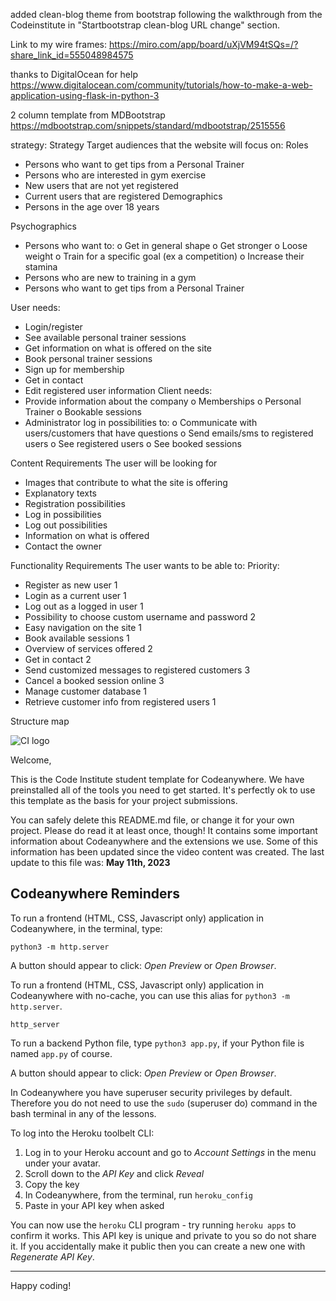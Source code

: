 
added clean-blog theme from bootstrap following the walkthrough from the Codeinstitute in "Startbootstrap clean-blog URL change" section.

Link to my wire frames: 
https://miro.com/app/board/uXjVM94tSQs=/?share_link_id=555048984575

thanks to DigitalOcean for help
https://www.digitalocean.com/community/tutorials/how-to-make-a-web-application-using-flask-in-python-3

2 column template from MDBootstrap
https://mdbootstrap.com/snippets/standard/mdbootstrap/2515556


strategy: 
Strategy
Target audiences that the website will focus on:
Roles 
-	Persons who want to get tips from a Personal Trainer
-	Persons who are interested in gym exercise
-	New users that are not yet registered
-	Current users that are registered 
Demographics
-	Persons in the age over 18 years 

Psychographics
-	Persons who want to:
o	Get in general shape
o	Get stronger
o	Loose weight
o	Train for a specific goal (ex a competition)
o	Increase their stamina
-	Persons who are new to training in a gym
-	Persons who want to get tips from a Personal Trainer


User needs:
-	Login/register
-	See available personal trainer sessions
-	Get information on what is offered on the site
-	Book personal trainer sessions
-	Sign up for membership
-	Get in contact 
-	Edit registered user information
Client needs:
-	Provide information about the company
o	Memberships
o	Personal Trainer
o	Bookable sessions
-	Administrator log in possibilities to:
o	Communicate with users/customers that have questions
o	Send emails/sms to registered users 
o	See registered users
o	See booked sessions

Content Requirements
The user will be looking for
-	Images that contribute to what the site is offering
-	Explanatory texts
-	Registration possibilities
-	Log in possibilities
-	Log out possibilities
-	Information on what is offered
-	Contact the owner

Functionality Requirements
The user wants to be able to:			Priority:
-	Register as new user				1	 
-	Login as a current user			1
-	Log out as a logged in user			1
-	Possibility to choose custom username and password	2
-	Easy navigation on the site			1
-	Book available sessions			1
-	Overview of services offered			2
-	Get in contact				2
-	Send customized messages to registered customers 	3
-	Cancel a booked session online			3
-	Manage customer database			1
-	Retrieve customer info from registered users		1



Structure map



![CI logo](https://codeinstitute.s3.amazonaws.com/fullstack/ci_logo_small.png)

Welcome,

This is the Code Institute student template for Codeanywhere. We have preinstalled all of the tools you need to get started. It's perfectly ok to use this template as the basis for your project submissions.

You can safely delete this README.md file, or change it for your own project. Please do read it at least once, though! It contains some important information about Codeanywhere and the extensions we use. Some of this information has been updated since the video content was created. The last update to this file was: **May 11th, 2023**

## Codeanywhere Reminders

To run a frontend (HTML, CSS, Javascript only) application in Codeanywhere, in the terminal, type:

`python3 -m http.server`

A button should appear to click: _Open Preview_ or _Open Browser_.

To run a frontend (HTML, CSS, Javascript only) application in Codeanywhere with no-cache, you can use this alias for `python3 -m http.server`.

`http_server`

To run a backend Python file, type `python3 app.py`, if your Python file is named `app.py` of course.

A button should appear to click: _Open Preview_ or _Open Browser_.

In Codeanywhere you have superuser security privileges by default. Therefore you do not need to use the `sudo` (superuser do) command in the bash terminal in any of the lessons.

To log into the Heroku toolbelt CLI:

1. Log in to your Heroku account and go to _Account Settings_ in the menu under your avatar.
2. Scroll down to the _API Key_ and click _Reveal_
3. Copy the key
4. In Codeanywhere, from the terminal, run `heroku_config`
5. Paste in your API key when asked

You can now use the `heroku` CLI program - try running `heroku apps` to confirm it works. This API key is unique and private to you so do not share it. If you accidentally make it public then you can create a new one with _Regenerate API Key_.

---

Happy coding!
